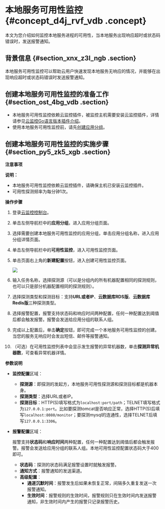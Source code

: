 # 本地服务可用性监控 {#concept_d4j_rvf_vdb .concept}

本文为您介绍如何监控本地服务进程的可用性，当本地服务出现响应超时或状态码错误时，发送报警通知。

## 背景信息 {#section_xnx_z3l_ngb .section}

本地服务可用性监控可以帮助云用户快速发现本地服务无响应的情况，并能够在出现响应超时或状态码错误时发送报警通知。

## 创建本地服务可用性监控的准备工作 {#section_ost_4bg_vdb .section}

-   本地服务可用性监控依赖云监控插件，被监控主机需要安装云监控插件，详情请参见[云监控Go语言版本插件介绍](intl.zh-CN/用户指南/主机监控/云监控Go语言版本插件介绍.md#)。
-   使用本地服务可用性监控前，请先[创建应用分组](intl.zh-CN/用户指南/应用分组/创建应用分组.md#)。

## 创建本地服务可用性监控的实施步骤 {#section_py5_zk5_xgb .section}

 **注意事项** 

**说明：** 

-   本地服务可用性监控依赖云监控插件，请确保主机已安装云监控插件。
-   可用性探测频率为每分钟1次。

 **操作步骤** 

1.  登录[云监控控制台](https://cms-intl.console.aliyun.com)。
2.  单击左侧导航栏中的**应用分组**，进入应用分组页面。
3.  选择需要创建本地服务可用性监控的应用分组，单击应用分组名称，进入应用分组详情页面。
4.  单击左侧导航栏中的**可用性监控**，进入可用性监控页面。
5.  单击页面右上角的**新建配置**按钮，进入创建可用性监控页面。

    ![](http://static-aliyun-doc.oss-cn-hangzhou.aliyuncs.com/assets/img/6170/155859596839724_zh-CN.png)

6.  输入任务名称，选择探测源（可以是分组内的所有机器配置相同的探测规则，也可以只是部分机器配置相同的探测规则）。
7.  选择探测类型和探测目标：支持**URL或者IP**、**云数据库RDS版**、**云数据库Redis版**三种探测类型。
8.  选择报警配置，报警支持状态码和响应时间两种配置，任何一种配置达到阈值后都会触发报警。报警会发送给应用分组的联系人组。
9.  完成以上配置后，单击**确定**按钮，即可完成一个本地服务可用性监控的创建。当您的服务无响应时会发出短信、邮件等报警通知。
10. （可选）在可用性监控列表中会显示发生报警的异常机器数，单击**探测异常机器数**，可查看异常机器详情。

**参数说明**

-   **监控配置**区域：
    -   **探测源**：即探测的发起方，本地服务可用性探测源和探测目标都是机器本身。
    -   **探测类型**：选择URL或者IP。
    -   **探测目标**：HTTP\(S\)填写格式为`localhost:port/path`；TELNET填写格式为`127.0.0.1:port`。比如要探测tomcat是否响应正常，选择HTTP\(S\)后填写`localhost:8080/monitor`；要探测mysql的连通性，选择TELNET后填写`127.0.0.1:3306`。

-   **报警配置**区域：

    报警支持**状态码**和**响应时间**两种配置，任何一种配置达到阈值后都会触发报警。报警会发送给应用分组的联系人组。本地可用性监控配置状态码大于400即可。

    -   **状态码**：探测的状态码满足报警设置时就触发报警。
    -   **通知方式**：报警通知的发送渠道。
    -   **高级配置**：
        -   **通道沉默时间**：报警发生后如果未恢复正常，间隔多久重复发送一次报警通知。
        -   **生效时间**：报警规则的生效时间，报警规则只在生效时间内发送报警通知，非生效时间内产生的报警只记录报警历史。

